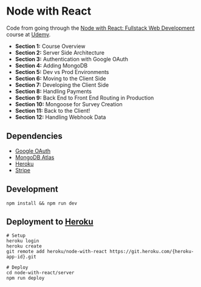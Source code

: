 # Node with React

Code from going through the [Node with React: Fullstack Web Development](https://www.udemy.com/node-with-react-fullstack-web-development/) course at [Udemy](https://www.udemy.com).

- **Section 1:** Course Overview
- **Section 2:** Server Side Architecture
- **Section 3:** Authentication with Google OAuth
- **Section 4:** Adding MongoDB
- **Section 5:** Dev vs Prod Environments
- **Section 6:** Moving to the Client Side
- **Section 7:** Developing the Client Side
- **Section 8:** Handling Payments
- **Section 9:** Back End to Front End Routing in Production
- **Section 10:** Mongoose for Survey Creation
- **Section 11:** Back to the Client!
- **Section 12:** Handling Webhook Data

## Dependencies

- [Google OAuth](https://console.developers.google.com/apis/credentials)
- [MongoDB Atlas](https://cloud.mongodb.com)
- [Heroku](https://dashboard.heroku.com)
- [Stripe](https://dashboard.stripe.com)

## Development

```console
npm install && npm run dev
```

## Deployment to [Heroku](https://devcenter.heroku.com/articles/heroku-cli)

```console
# Setup
heroku login
heroku create
git remote add heroku/node-with-react https://git.heroku.com/{heroku-app-id}.git

# Deploy
cd node-with-react/server
npm run deploy
```
